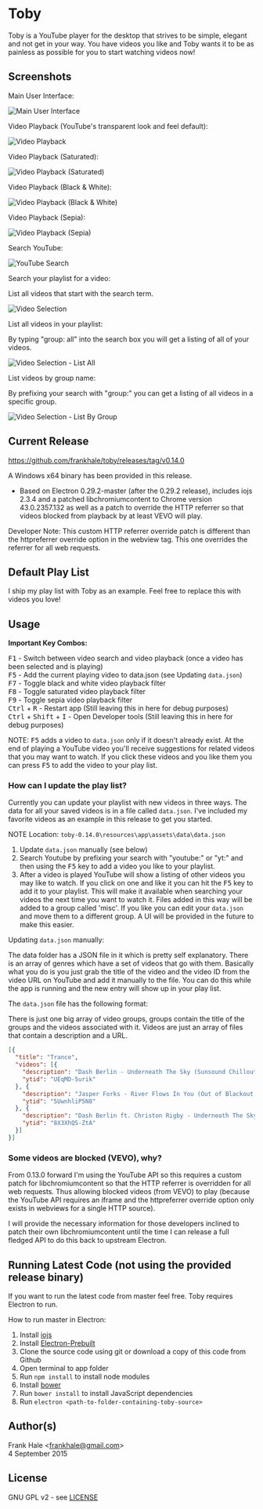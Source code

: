 Toby
====

Toby is a YouTube player for the desktop that strives to be simple, elegant and not get in your way. You have videos you like and Toby wants it to be as painless as possible for you to start watching videos now!

## Screenshots

Main User Interface:

![Main User Interface](screenshots/toby-main-ui.png)

Video Playback (YouTube's transparent look and feel default):

![Video Playback](screenshots/toby-video-playback.png)

Video Playback (Saturated):

![Video Playback (Saturated)](screenshots/toby-video-playback-saturated.png)

Video Playback (Black & White):

![Video Playback (Black & White)](screenshots/toby-video-playback-black-and-white.png)

Video Playback (Sepia):

![Video Playback (Sepia)](screenshots/toby-video-playback-sepia.png)

Search YouTube:

![YouTube Search](screenshots/toby-youtube-search.png)

Search your playlist for a video:

List all videos that start with the search term.

![Video Selection](screenshots/toby-video-search.png)

List all videos in your playlist:

By typing "group: all" into the search box you will get a listing of all of your videos.

![Video Selection - List All](screenshots/toby-video-search-all.png)

List videos by group name:

By prefixing your search with "group:" you can get a listing of all videos in a specific group.

![Video Selection - List By Group](screenshots/toby-video-search-by-group.png)

## Current Release

https://github.com/frankhale/toby/releases/tag/v0.14.0

A Windows x64 binary has been provided in this release.

- Based on Electron 0.29.2-master (after the 0.29.2 release), includes iojs 2.3.4 and a patched libchromiumcontent to Chrome version 43.0.2357.132 as well as a patch to override the HTTP referrer so that videos blocked from playback by at least VEVO will play.

Developer Note: This custom HTTP referrer override patch is different than the httpreferrer override option in the webview tag. This one overrides the referrer for all web requests.

## Default Play List

I ship my play list with Toby as an example. Feel free to replace this with videos you love!

## Usage

**Important Key Combos:**

<kbd>F1</kbd> - Switch between video search and video playback (once a video has been selected and is playing)  
<kbd>F5</kbd> - Add the current playing video to data.json (see Updating `data.json`)  
<kbd>F7</kbd> - Toggle black and white video playback filter  
<kbd>F8</kbd> - Toggle saturated video playback filter  
<kbd>F9</kbd> - Toggle sepia video playback filter  
<kbd>Ctrl</kbd> + <kbd>R</kbd> - Restart app (Still leaving this in here for debug purposes)  
<kbd>Ctrl</kbd> + <kbd>Shift</kbd> + <kbd>I</kbd> - Open Developer tools (Still leaving this in here for debug purposes)

NOTE: <kbd>F5</kbd> adds a video to `data.json` only if it doesn't already exist. At the end of playing a YouTube video you'll receive suggestions for related videos that you may want to watch. If you click these videos and you like them you can press <kbd>F5</kbd> to add the video to your play list.

### How can I update the play list?

Currently you can update your playlist with new videos in three ways. The data for all your saved videos is in a file called `data.json`. I've included my favorite videos as an example in this release to get you started.

NOTE Location: `toby-0.14.0\resources\app\assets\data\data.json`

1. Update `data.json` manually (see below)
2. Search Youtube by prefixing your search with "youtube:" or "yt:" and then using the <kbd>F5</kbd> key to add a video you like to your playlist.
3. After a video is played YouTube will show a listing of other videos you may like to watch. If you click on one and like it you can hit the <kbd>F5</kbd> key to add it to your playlist. This will make it available when searching your videos the next time you want to watch it. Files added in this way will be added to a group called 'misc'. If you like you can edit your `data.json` and move them to a different group. A UI will be provided in the future to make this easier.

Updating `data.json` manually:  

The data folder has a JSON file in it which is pretty self explanatory. There is an array of genres which have a set of videos that go with them. Basically what you do is you just grab the title of the video and the video ID from the video URL on YouTube and add it manually to the file. You can do this while the app is running and the new entry will show up in your play list.

The `data.json` file has the following format:

There is just one big array of video groups, groups contain the title of the groups and the videos associated with it. Videos are just an array of files that contain a description and a URL.

```json
[{  
  "title": "Trance",
  "videos": [{
    "description": "Dash Berlin - Underneath The Sky (Sunsound Chillout Remix)",
    "ytid": "UEqMD-5urik"
  }, {
    "description": "Jasper Forks - River Flows In You (Out of Blackout Vocal Edit) [HD]",
    "ytid": "5UwnhliP5N8"
  }, {
    "description": "Dash Berlin ft. Christon Rigby - Underneath The Sky (ASOT 667 Official Preview) #WeAre",
    "ytid": "8X3XhQS-ZtA"
  }]
}]
```

### Some videos are blocked (VEVO), why?

From 0.13.0 forward I'm using the YouTube API so this requires a custom patch for libchromiumcontent so that the HTTP referrer is overridden for all web requests. Thus allowing blocked videos (from VEVO) to play (because the YouTube API requires an iframe and the httpreferrer override option only exists in webviews for a single HTTP source).

I will provide the necessary information for those developers inclined to patch their own libchromiumcontent until the time I can release a full fledged API to do this back to upstream Electron.

## Running Latest Code (not using the provided release binary)

If you want to run the latest code from master feel free. Toby requires Electron to run.

How to run master in Electron:

1. Install [iojs](https://iojs.org)
2. Install [Electron-Prebuilt](https://github.com/mafintosh/electron-prebuilt)
3. Clone the source code using git or download a copy of this code from Github
4. Open terminal to app folder
5. Run `npm install` to install node modules
6. Install [bower](http://bower.io/)
6. Run `bower install` to install JavaScript dependencies
7. Run `electron <path-to-folder-containing-toby-source>`

## Author(s)

Frank Hale &lt;frankhale@gmail.com&gt;  
4 September 2015

## License

GNU GPL v2 - see [LICENSE](LICENSE)
